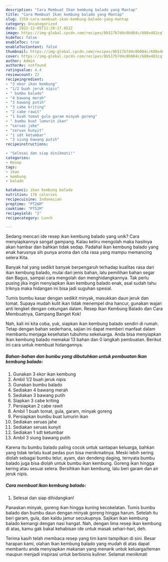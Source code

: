 ```yaml
---
description: "Cara Membuat Ikan kembung balado yang Mantap"
title: "Cara Membuat Ikan kembung balado yang Mantap"
slug: 1559-cara-membuat-ikan-kembung-balado-yang-mantap
category: Uncategorized
date: 2022-12-05T11:29:17.852Z
image: https://img-global.cpcdn.com/recipes/8b517b7d4c0b084c/680x482cq70/ikan-kembung-balado-foto-resep-utama.jpg
hideToc: false
enableToc: true
enableTocContent: false
thumbnail: https://img-global.cpcdn.com/recipes/8b517b7d4c0b084c/680x482cq70/ikan-kembung-balado-foto-resep-utama.jpg
cover: https://img-global.cpcdn.com/recipes/8b517b7d4c0b084c/680x482cq70/ikan-kembung-balado-foto-resep-utama.jpg
author: Admin
authorAv: notfound
ratingvalue: 4.4
reviewcount: 22
recipeingredient:
- "3 ekor ikan kembung"
- "1/2 buah jeruk nipis"
- " bumbu balado"
- "4 bawang merah"
- "3 bawang putih"
- "3 cabe kriting"
- "2 cabe rawit"
- "1 buah tomat gula garam minyak goreng"
- " bumbu buat lumurin ikan"
- "seruas jahe"
- "seruas kunyit"
- "1 sdt ketumbar"
- "3 siung bawang putih"
recipeinstructions:

- "Selesai dan siap dinikmati!"
categories:
- Resep
tags:
- ikan
- kembung
- balado

katakunci: ikan kembung balado 
nutrition: 178 calories
recipecuisine: Indonesian
preptime: "PT26M"
cooktime: "PT52M"
recipeyield: "2"
recipecategory: Lunch

---
```





Sedang mencari ide resep ikan kembung balado yang unik? Cara menyiapkannya sangat gampang. Kalau keliru mengolah maka hasilnya akan hambar dan bahkan tidak sedap. Padahal ikan kembung balado yang enak harusnya sih punya aroma dan cita rasa yang mampu memancing selera Kita.





Banyak hal yang sedikit banyak berpengaruh terhadap kualitas rasa dari ikan kembung balado, mulai dari jenis bahan, lalu pemilihan bahan segar dan Bagus, sampai cara mengolah dan menghidangkannya. Tak perlu pusing jika ingin menyiapkan ikan kembung balado enak,      asal sudah tahu triknya maka hidangan ini bisa jadi suguhan spesial.














Tumis bumbu kasar dengan sedikit minyak, masukkan daun jeruk dan tomat. Supaya mudah kulit ikan tidak menempel dna hancur, gunakan wajan anti lengket dengan cekungan dalam. Resep Ikan Kembung Balado dan Cara Membuatnya, Gampang Banget Kok!






Nah, kali ini kita coba, yuk, siapkan ikan kembung balado sendiri di rumah. Tetap dengan bahan sederhana, sajian ini dapat memberi manfaat dalam membantu menjaga kesehatan tubuhmu sekeluarga. Anda bisa menyiapkan Ikan kembung balado memakai 13 bahan dan 0 langkah pembuatan. Berikut ini cara untuk membuat hidangannya.

<!--inarticleads1-->

##### Bahan-bahan dan bumbu yang dibutuhkan untuk pembuatan Ikan kembung balado:

1. Gunakan 3 ekor ikan kembung
1. Ambil 1/2 buah jeruk nipis
1. Gunakan  bumbu balado
1. Sediakan 4 bawang merah
1. Sediakan 3 bawang putih
1. Siapkan 3 cabe kriting
1. Persiapkan 2 cabe rawit
1. Ambil 1 buah tomat, gula, garam, minyak goreng
1. Persiapkan  bumbu buat lumurin ikan
1. Sediakan seruas jahe
1. Sediakan seruas kunyit
1. Sediakan 1 sdt ketumbar
1. Ambil 3 siung bawang putih


Karena itu bumbu balado paling cocok untuk santapan keluarga, bahkan yang tidak terlalu kuat pedas pun bisa menikmatinya. Meski lebih sering diolah sebagai bumbu telur, ayam, dan dendeng daging, ternyata bumbu balado juga bisa diolah untuk bumbu ikan kembung. Goreng ikan hingga kering atau sesuai selera. Bersihkan ikan kembung, lalu beri garam dan air jeruk nipis. 

<!--inarticleads2-->

##### Cara membuat Ikan kembung balado:


1. Selesai dan siap dihidangkan!

Panaskan minyak, goreng ikan hingga kuning kecokelatan. Tumis bumbu balado dan bumbu daun dengan minyak goreng hingga harum. Setelah itu beri garam, gula, dan kaldu jamur secukupnya. Sajikan ikan kembung balado kemangi dengan nasi hangat. Nah, dengan lima resep ikan kembung di atas, kamu gak bakal kehabisan ide untuk masak sehari-hari, deh. 

Terima kasih telah membaca resep yang tim kami tampilkan di sini. Besar harapan kami, olahan Ikan kembung balado yang mudah di atas dapat membantu anda menyiapkan makanan yang menarik untuk keluarga/teman maupun menjadi inspirasi untuk berbisnis kuliner. Selamat menikmati

